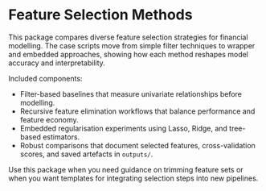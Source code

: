 ﻿# Feature Selection Methods

This package compares diverse feature selection strategies for financial modelling. The case scripts move from simple filter techniques to wrapper and embedded approaches, showing how each method reshapes model accuracy and interpretability.

Included components:
- Filter-based baselines that measure univariate relationships before modelling.
- Recursive feature elimination workflows that balance performance and feature economy.
- Embedded regularisation experiments using Lasso, Ridge, and tree-based estimators.
- Robust comparisons that document selected features, cross-validation scores, and saved artefacts in `outputs/`.

Use this package when you need guidance on trimming feature sets or when you want templates for integrating selection steps into new pipelines.
